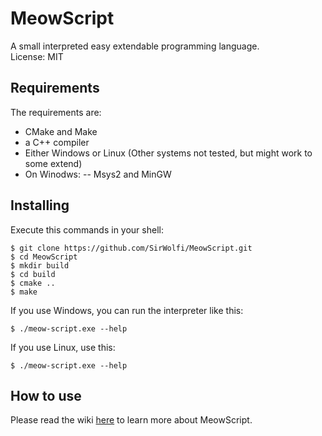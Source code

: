 # MeowScript
A small interpreted easy extendable programming language.  
License: MIT

## Requirements
The requirements are:
- CMake and Make
- a  C++ compiler
- Either Windows or Linux (Other systems not tested, but might work to some extend)
- On Winodws:
-- Msys2 and MinGW

## Installing
Execute this commands in your shell:
```
$ git clone https://github.com/SirWolfi/MeowScript.git
$ cd MeowScript
$ mkdir build
$ cd build
$ cmake ..
$ make
```
If you use Windows, you can run the interpreter like this:
```
$ ./meow-script.exe --help
```
If you use Linux, use this:
```
$ ./meow-script.exe --help
```

## How to use
Please read the wiki [here](https://github.com/SirWolfi/MeowScript/wiki) to learn more about MeowScript.
